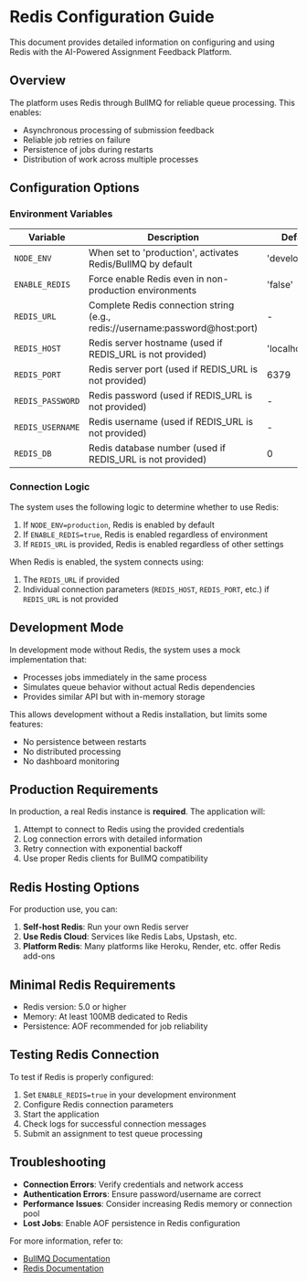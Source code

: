 # Redis Configuration Guide

This document provides detailed information on configuring and using Redis with the AI-Powered Assignment Feedback Platform.

## Overview

The platform uses Redis through BullMQ for reliable queue processing. This enables:

- Asynchronous processing of submission feedback
- Reliable job retries on failure
- Persistence of jobs during restarts
- Distribution of work across multiple processes

## Configuration Options

### Environment Variables

| Variable | Description | Default |
|----------|-------------|---------|
| `NODE_ENV` | When set to 'production', activates Redis/BullMQ by default | 'development' |
| `ENABLE_REDIS` | Force enable Redis even in non-production environments | 'false' |
| `REDIS_URL` | Complete Redis connection string (e.g., redis://username:password@host:port) | - |
| `REDIS_HOST` | Redis server hostname (used if REDIS_URL is not provided) | 'localhost' |
| `REDIS_PORT` | Redis server port (used if REDIS_URL is not provided) | 6379 |
| `REDIS_PASSWORD` | Redis password (used if REDIS_URL is not provided) | - |
| `REDIS_USERNAME` | Redis username (used if REDIS_URL is not provided) | - |
| `REDIS_DB` | Redis database number (used if REDIS_URL is not provided) | 0 |

### Connection Logic

The system uses the following logic to determine whether to use Redis:

1. If `NODE_ENV=production`, Redis is enabled by default
2. If `ENABLE_REDIS=true`, Redis is enabled regardless of environment
3. If `REDIS_URL` is provided, Redis is enabled regardless of other settings

When Redis is enabled, the system connects using:
1. The `REDIS_URL` if provided
2. Individual connection parameters (`REDIS_HOST`, `REDIS_PORT`, etc.) if `REDIS_URL` is not provided

## Development Mode

In development mode without Redis, the system uses a mock implementation that:

- Processes jobs immediately in the same process
- Simulates queue behavior without actual Redis dependencies
- Provides similar API but with in-memory storage

This allows development without a Redis installation, but limits some features:

- No persistence between restarts
- No distributed processing
- No dashboard monitoring

## Production Requirements

In production, a real Redis instance is **required**. The application will:

1. Attempt to connect to Redis using the provided credentials
2. Log connection errors with detailed information
3. Retry connection with exponential backoff
4. Use proper Redis clients for BullMQ compatibility

## Redis Hosting Options

For production use, you can:

1. **Self-host Redis**: Run your own Redis server
2. **Use Redis Cloud**: Services like Redis Labs, Upstash, etc.
3. **Platform Redis**: Many platforms like Heroku, Render, etc. offer Redis add-ons

## Minimal Redis Requirements

- Redis version: 5.0 or higher
- Memory: At least 100MB dedicated to Redis
- Persistence: AOF recommended for job reliability

## Testing Redis Connection

To test if Redis is properly configured:

1. Set `ENABLE_REDIS=true` in your development environment
2. Configure Redis connection parameters
3. Start the application
4. Check logs for successful connection messages
5. Submit an assignment to test queue processing

## Troubleshooting

- **Connection Errors**: Verify credentials and network access
- **Authentication Errors**: Ensure password/username are correct
- **Performance Issues**: Consider increasing Redis memory or connection pool
- **Lost Jobs**: Enable AOF persistence in Redis configuration

For more information, refer to:
- [BullMQ Documentation](https://docs.bullmq.io/)
- [Redis Documentation](https://redis.io/docs/)